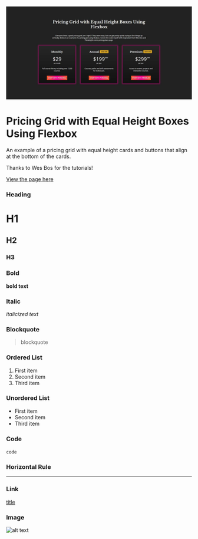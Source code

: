 ![pricing grid layout](pricing-grid-layout.jpg)

# Pricing Grid with Equal Height Boxes Using Flexbox

An example of a pricing grid with equal height cards and buttons that align at the bottom of the cards.

Thanks to Wes Bos for the tutorials! 

[View the page here](https://kfairris.github.io/pricing-grid/)

### Heading

# H1
## H2
### H3

### Bold

**bold text**

### Italic

*italicized text*

### Blockquote

> blockquote

### Ordered List

1. First item
2. Second item
3. Third item

### Unordered List

- First item
- Second item
- Third item

### Code

`code`

### Horizontal Rule

---

### Link

[title](https://www.example.com)

### Image

![alt text](image.jpg)